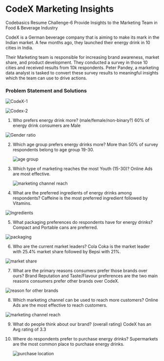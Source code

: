 # CodeX Marketing Insights

Codebasics Resume Challenge-6
Provide Insights to the Marketing Team in Food & Beverage Industry

CodeX is a German beverage company that is aiming to make its mark in the Indian market. A few months ago, they launched their energy drink in 10 cities in India.

Their Marketing team is responsible for increasing brand awareness, market share, and product development. They conducted a survey in those 10 cities and received results from 10k respondents. Peter Pandey, a marketing data analyst is tasked to convert these survey results to meaningful insights which the team can use to drive actions.

### Problem Statement and Solutions

![CodeX-1](https://github.com/user-attachments/assets/e68679b9-3fb5-43fd-b1ac-850f6f56b5ea)

![Codex-2](https://github.com/user-attachments/assets/8ecb55ac-6443-490f-8bc5-f24f85cc9778)


1. Who prefers energy drink more? (male/female/non-binary?)
   60% of energy drink consumers are Male
   
![Gender ratio](https://github.com/user-attachments/assets/59c1d353-78ee-44ed-aaa0-f960ee080436)

2. Which age group prefers energy drinks more?
  More than 50% of survey respondents belong to age group 19-30.

   ![age group](https://github.com/user-attachments/assets/750a47ea-4684-4d26-aceb-921993fe2662)

3. Which type of marketing reaches the most Youth (15-30)?
   Online Ads are most effective.
   
   ![marketing channel reach](https://github.com/user-attachments/assets/6bcd7002-d92c-4d5a-9bd3-dc2e8ad906f8)

4. What are the preferred ingredients of energy drinks among respondents?
  Caffeine is the most preferred ingredient followed by Vitamins.

![Ingredients](https://github.com/user-attachments/assets/e6a1178b-9127-4058-bb88-46fc9106c8a2)

5. What packaging preferences do respondents have for energy drinks?
  Compact and Portable cans are preferred.

![packaging](https://github.com/user-attachments/assets/9e150c2e-853a-4ef5-a276-701cf372be57)

6. Who are the current market leaders?
Cola Coka is the market leader with 25.4% market share followed by Bepsi with 21%.

![market share](https://github.com/user-attachments/assets/3f91a8d0-5724-4b3f-a15c-02e74368f9db)

7. What are the primary reasons consumers prefer those brands over ours?
Brand Reputation and Taste/Flavour preferences are the two main reasons consumers prefer other brands over CodeX.

![reason for other brands](https://github.com/user-attachments/assets/57068944-10fb-456e-bdbf-17faeb24a838)


8. Which marketing channel can be used to reach more customers?
Online Ads are the most effective to reach customers.

![marketing channel reach](https://github.com/user-attachments/assets/37fed1af-0aca-49c4-8fbf-e360bd5ec23a)

   
9. What do people think about our brand? (overall rating)
CodeX has an Avg rating of 3.3

10. Where do respondents prefer to purchase energy drinks?
    Supermarkets are the most common place to purchase energy drinks.

    ![purchase location](https://github.com/user-attachments/assets/1c1da0fb-7877-4412-9704-46e9486348ed)




   
